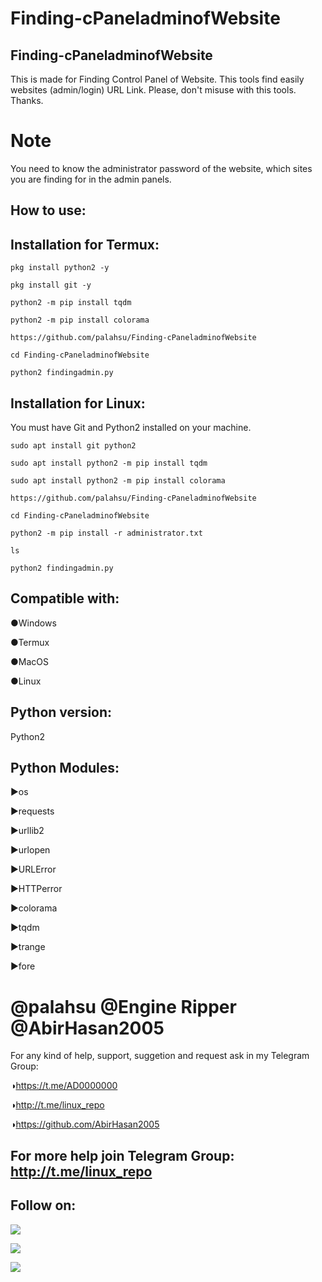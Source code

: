 # Finding-cPaneladminofWebsite
## Finding-cPaneladminofWebsite
This is made for Finding Control Panel of Website. This tools find easily websites (admin/login) URL Link. Please, don't misuse with this tools. Thanks.
# Note
You need to know the administrator password of the website, which sites you are finding for in the admin panels.

## How to use:

## Installation for Termux:

`pkg install python2 -y`

`pkg install git -y`

`python2 -m pip install tqdm`

`python2 -m pip install colorama`

`https://github.com/palahsu/Finding-cPaneladminofWebsite`

`cd Finding-cPaneladminofWebsite`

`python2 findingadmin.py`

## Installation for Linux:
You must have Git and Python2 installed on your machine.

`sudo apt install git python2`

`sudo apt install python2 -m pip install tqdm`

`sudo apt install python2 -m pip install colorama`

`https://github.com/palahsu/Finding-cPaneladminofWebsite`

`cd Finding-cPaneladminofWebsite`

`python2 -m pip install -r administrator.txt`

`ls`

`python2 findingadmin.py`

## Compatible with:

●Windows

●Termux

●MacOS

●Linux

## Python version:
Python2
## Python Modules:
▶os

▶requests

▶urllib2

▶urlopen

▶URLError

▶HTTPerror

▶colorama

▶tqdm

▶trange

▶fore

# @palahsu @Engine Ripper @AbirHasan2005
For any kind of help, support, suggetion and request ask in my Telegram Group:

◑https://t.me/AD0000000

◑http://t.me/linux_repo

◑https://github.com/AbirHasan2005

## For more help join Telegram Group: http://t.me/linux_repo

## Follow on:
<p align="left">
<a href="https://github.com/palahsu"><img src="https://img.shields.io/badge/GitHub-Follow%20on%20GitHub-inactive.svg?logo=github"></a>
</p><p align="left">
<a href="https://twitter.com/palashgamer"><img src="https://img.shields.io/badge/Twitter-Follow%20on%20Twitter-informational.svg?logo=twitter"></a>
</p><p align="left">
<a href="https://facebook.com/Aduri.knox"><img src="https://img.shields.io/badge/Facebook-Follow%20on%20Facebook-blue.svg?logo=facebook"></a>
</p><p align="left">

